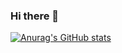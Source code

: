 ### Hi there 👋

[![Anurag's GitHub stats](https://github-readme-stats.vercel.app/api?username=filipmacek)](https://github.com/anuraghazra/github-readme-stats)

<!--
**filipmacek/filipmacek** is a ✨ _special_ ✨ repository because its `README.md` (this file) appears on your GitHub profile.

Here are some ideas to get you started:

- 🔭 I’m currently working on ...
- 🌱 I’m currently learning ...
- 👯 I’m looking to collaborate on ...
- 🤔 I’m looking for help with ...
- 💬 Ask me about ...
- 📫 How to reach me: ...
- 😄 Pronouns: ...
- ⚡ Fun fact: ...
-->
